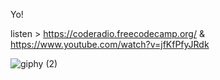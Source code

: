 Yo! 

listen > https://coderadio.freecodecamp.org/  &  https://www.youtube.com/watch?v=jfKfPfyJRdk




![giphy (2)](https://user-images.githubusercontent.com/81531002/187689633-c4af0c03-01b3-465c-8491-d057d6893276.gif)
